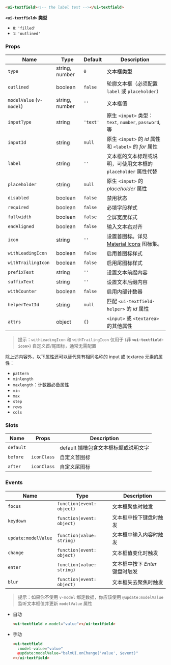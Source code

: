 ```html
<ui-textfield><!-- the label text --></ui-textfield>
```

**`<ui-textfield>` 类型**

- `0`: `'filled'`
- `1`: `'outlined'`

### Props

| Name                     | Type           | Default  | Description                                                   |
| ------------------------ | -------------- | -------- | ------------------------------------------------------------- |
| `type`                   | string, number | `0`      | 文本框类型                                                    |
| `outlined`               | boolean        | `false`  | 轮廓文本框（必须配置 `label` 或 `placeholder`）               |
| `modelValue` (`v-model`) | string, number | `''`     | 文本框值                                                      |
| `inputType`              | string         | `'text'` | 原生 `<input>` 类型：`text`, `number`, `password`, 等         |
| `inputId`                | string         | `null`   | 原生 `<input>` 的 _id_ 属性和 `<label>` 的 _for_ 属性         |
| `label`                  | string         | `''`     | 文本框的文本标题或说明，可使用文本框的 `placeholder` 属性代替 |
| `placeholder`            | string         | `null`   | 原生 `<input>` 的 _placeholder_ 属性                          |
| `disabled`               | boolean        | `false`  | 禁用状态                                                      |
| `required`               | boolean        | `false`  | 必填字段样式                                                  |
| `fullwidth`              | boolean        | `false`  | 全屏宽度样式                                                  |
| `endAligned`             | boolean        | `false`  | 输入文本右对齐                                                |
| `icon`                   | string         | `''`     | 设置首图标。详见 [Material Icons](/icons) 图标集。            |
| `withLeadingIcon`        | boolean        | `false`  | 启用首图标样式                                                |
| `withTrailingIcon`       | boolean        | `false`  | 启用尾图标样式                                                |
| `prefixText`             | string         | `''`     | 设置文本前缀内容                                              |
| `suffixText`             | string         | `''`     | 设置文本后缀内容                                              |
| `withCounter`            | boolean        | `false`  | 启用内部计数器                                                |
| `helperTextId`           | string         | `null`   | 匹配 `<ui-textfield-helper>` 的 _id_ 属性                     |
| `attrs`                  | object         | `{}`     | `<input>` 或 `<textarea>` 的其他属性                          |

> 提示：`withLeadingIcon` 和 `withTrailingIcon` 仅用于 (**非 `<ui-textfield-icon>`**) 自定义首/尾图标，通常无需配置

除上述内容外，以下属性还可以替代具有相同名称的 input 或 textarea 元素的属性：

- `pattern`
- `minlength`
- `maxlength`：计数器必备属性
- `min`
- `max`
- `step`
- `rows`
- `cols`

### Slots

| Name      | Props       | Description                          |
| --------- | ----------- | ------------------------------------ |
| `default` |             | default 插槽包含文本框标题或说明文字 |
| `before`  | `iconClass` | 自定义首图标                         |
| `after`   | `iconClass` | 自定义尾图标                         |

### Events

| Name                | Type                      | Description                     |
| ------------------- | ------------------------- | ------------------------------- |
| `focus`             | `function(event: object)` | 文本框聚焦时触发                |
| `keydown`           | `function(event: object)` | 文本框中按下键盘时触发          |
| `update:modelValue` | `function(value: string)` | 文本框中输入内容时触发          |
| `change`            | `function(event: object)` | 文本框值变化时触发              |
| `enter`             | `function(value: string)` | 文本框中按下 _Enter_ 键盘时触发 |
| `blur`              | `function(event: object)` | 文本框失去聚焦时触发            |

> 提示：如果你不使用 `v-model` 绑定数据，你应该使用 `@update:modelValue` 监听文本框值并更新 `modelValue` 属性

- 自动

  ```html
  <ui-textfield v-model="value"></ui-textfield>
  ```

- 手动

  ```html
  <ui-textfield
    :model-value="value"
    @update:modelValue="balmUI.onChange('value', $event)"
  ></ui-textfield>
  ```
